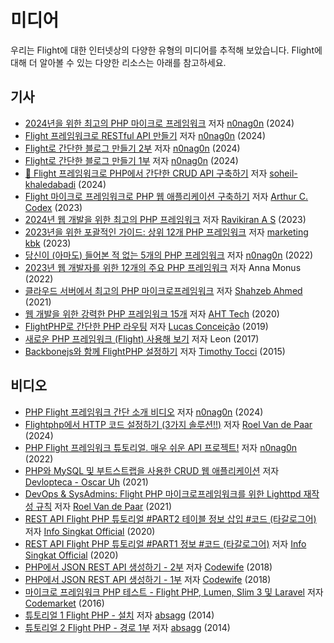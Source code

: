 # 미디어

우리는 Flight에 대한 인터넷상의 다양한 유형의 미디어를 추적해 보았습니다. Flight에 대해 더 알아볼 수 있는 다양한 리소스는 아래를 참고하세요.

## 기사

- [2024년을 위한 최고의 PHP 마이크로 프레임워크](https://dev.to/n0nag0n/best-php-micro-frameworks-for-2024-19h6) 저자 [n0nag0n](https://github.com/n0nag0n) (2024)
- [Flight 프레임워크로 RESTful API 만들기](https://dev.to/n0nag0n/creating-a-restful-api-with-flight-framework-56lj) 저자 [n0nag0n](https://github.com/n0nag0n) (2024)
- [Flight로 간단한 블로그 만들기 2부](https://dev.to/n0nag0n/building-a-simple-blog-with-flight-part-2-5acb) 저자 [n0nag0n](https://github.com/n0nag0n) (2024)
- [Flight로 간단한 블로그 만들기 1부](https://dev.to/n0nag0n/building-a-simple-blog-with-flight-part-1-4ap8) 저자 [n0nag0n](https://github.com/n0nag0n) (2024)
- [🚀 Flight 프레임워크로 PHP에서 간단한 CRUD API 구축하기](https://dev.to/soheilkhaledabadi/build-a-simple-crud-api-in-php-with-the-flight-framework-5fnk) 저자 [soheil-khaledabadi](https://dev.to/soheilkhaledabadi) (2024)
- [Flight 마이크로 프레임워크로 PHP 웹 애플리케이션 구축하기](https://reintech.io/blog/building-php-web-application-flight-micro-framework) 저자 [Arthur C. Codex](https://reintech.io/blog/author/arthur-c-codex) (2023)
- [2024년 웹 개발을 위한 최고의 PHP 프레임워크](https://www.simplilearn.com/tutorials/php-tutorial/php-framework) 저자 [Ravikiran A S](https://www.simplilearn.com/tutorials/php-tutorial/php-framework) (2023)
- [2023년을 위한 포괄적인 가이드: 상위 12개 PHP 프레임워크](https://marketingkbk1.medium.com/top-12-php-frameworks-a-comprehensive-guide-for-2023-73746e49a1dd) 저자 [marketing kbk](https://marketingkbk1.medium.com/) (2023)
- [당신이 (아마도) 들어본 적 없는 5개의 PHP 프레임워크](https://dev.to/n0nag0n/5-php-frameworks-youve-probably-never-heard-of-3jc1) 저자 [n0nag0n](https://github.com/n0nag0n) (2022)
- [2023년 웹 개발자를 위한 12개의 주요 PHP 프레임워크](https://raygun.com/blog/top-php-frameworks/) 저자 Anna Monus (2022)
- [클라우드 서버에서 최고의 PHP 마이크로프레임워크](https://www.cloudways.com/blog/php-micro-framework/) 저자 [Shahzeb Ahmed](https://www.cloudways.com/blog/author/shahzebahmed/) (2021)
- [웹 개발을 위한 강력한 PHP 프레임워크 15개](https://blog.arrowhitech.com/php-framework-top-15-powerful-ones-for-your-web-development-2020/) 저자 [AHT Tech](https://blog.arrowhitech.com/author/aht-tech/) (2020)
- [FlightPHP로 간단한 PHP 라우팅](https://lucasrconceicao.medium.com/easy-php-routing-with-flightphp-344a86a1a449) 저자 [Lucas Conceição](https://lucasrconceicao.medium.com/) (2019)
- [새로운 PHP 프레임워크 (Flight) 사용해 보기](https://scaledimages.com/post/2017-09-20-trying-out-new-php-framework-flight/) 저자 Leon (2017)
- [Backbonejs와 함께 FlightPHP 설정하기](https://timothytocci.com/category/flightphp/) 저자 [Timothy Tocci](https://timothytocci.com/author/timothytocci/) (2015)

## 비디오

- [PHP Flight 프레임워크 간단 소개 비디오](https://www.youtube.com/watch?v=VCztp1QLC2c) 저자 [n0nag0n](https://www.youtube.com/@n0nag0n) (2024)
- [Flightphp에서 HTTP 코드 설정하기 (3가지 솔루션!!)](https://www.youtube.com/watch?v=g1i0iy3LqKo) 저자 [Roel Van de Paar](https://www.youtube.com/@RoelVandePaar) (2024)
- [PHP Flight 프레임워크 튜토리얼. 매우 쉬운 API 프로젝트!](https://www.youtube.com/watch?v=46WVlj1bXH0) 저자 [n0nag0n](https://www.youtube.com/@n0nag0n) (2022)
- [PHP와 MySQL 및 부트스트랩을 사용한 CRUD 웹 애플리케이션](https://www.youtube.com/watch?v=WC7gxan2kHU) 저자 [Devlopteca - Oscar Uh](https://www.youtube.com/@Develoteca) (2021)
- [DevOps & SysAdmins: Flight PHP 마이크로프레임워크를 위한 Lighttpd 재작성 규칙](https://www.youtube.com/watch?v=2_CVDbWKpJs) 저자 [Roel Van de Paar](https://www.youtube.com/@RoelVandePaar) (2021)
- [REST API Flight PHP 튜토리얼 #PART2 테이블 정보 삽입 #코드 (타갈로그어)](https://www.youtube.com/watch?v=PpfCZc_j17w) 저자 [Info Singkat Official](https://www.youtube.com/@InfoSingkat) (2020)
- [REST API Flight PHP 튜토리얼 #PART1 정보 #코드 (타갈로그어)](https://www.youtube.com/watch?v=-f1a1wIAbJo) 저자 [Info Singkat Official](https://www.youtube.com/@InfoSingkat) (2020)
- [PHP에서 JSON REST API 생성하기 - 2부](https://www.youtube.com/watch?v=QmNWvdJ0-Fw) 저자 [Codewife](https://www.youtube.com/@Codewife) (2018)
- [PHP에서 JSON REST API 생성하기 - 1부](https://www.youtube.com/watch?v=eyzd3orrUMs) 저자 [Codewife](https://www.youtube.com/@Codewife) (2018)
- [마이크로 프레임워크 PHP 테스트 - Flight PHP, Lumen, Slim 3 및 Laravel](https://www.youtube.com/watch?v=QRL1W4ofsqE) 저자 [Codemarket](https://www.youtube.com/@Codemarket) (2016)
- [튜토리얼 1 Flight PHP - 설치](https://www.youtube.com/watch?v=0sfsQfingB8) 저자 [absagg](https://www.youtube.com/@absagg) (2014)
- [튜토리얼 2 Flight PHP - 경로 1부](https://www.youtube.com/watch?v=Rgmxy9w1MZI) 저자 [absagg](https://www.youtube.com/@absagg) (2014)